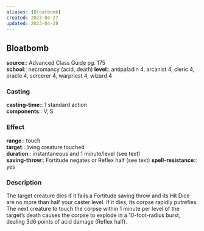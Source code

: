 ```yaml
---
aliases: [Bloatbomb]
created: 2023-04-27
updated: 2023-04-28
---
```


## Bloatbomb

**source**:: Advanced Class Guide pg. 175  
**school**:: necromancy (acid, death)
**level**:: antipaladin 4, arcanist 4, cleric 4, oracle 4, sorcerer 4, warpriest 4, wizard 4

### Casting

**casting-time**:: 1 standard action  
**components**:: V, S

### Effect

**range**:: touch  
**target**:: living creature touched  
**duration**:: instantaneous and 1 minute/level (see text)  
**saving-throw**:: Fortitude negates or Reflex half (see text)
**spell-resistance**:: yes

### Description

The target creature dies if it fails a Fortitude saving throw and its Hit Dice are no more than half your caster level. If it dies, its corpse rapidly putrefies. The next creature to touch the corpse within 1 minute per level of the target’s death causes the corpse to explode in a 10-foot-radius burst, dealing 3d6 points of acid damage (Reflex half).
